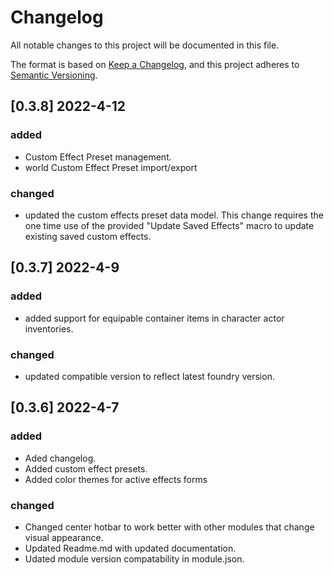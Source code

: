 # Changelog
All notable changes to this project will be documented in this file.

The format is based on [Keep a Changelog](https://keepachangelog.com/en/1.0.0/),
and this project adheres to [Semantic Versioning](https://semver.org/spec/v2.0.0.html).

## [0.3.8] 2022-4-12
### added
- Custom Effect Preset management.
- world Custom Effect Preset import/export 

### changed
- updated the custom effects preset data model. This change requires the one time use of the provided "Update Saved Effects" macro to update existing saved custom effects.


## [0.3.7] 2022-4-9
### added
- added support for equipable container items in character actor inventories.

### changed
- updated compatible version to reflect latest foundry version.

## [0.3.6] 2022-4-7
### added

- Aded changelog.
- Added custom effect presets.
- Added color themes for active effects forms

### changed
- Changed center hotbar to work better with other modules that change visual appearance.
- Updated Readme.md with updated documentation.
- Udated module version compatability in module.json.
